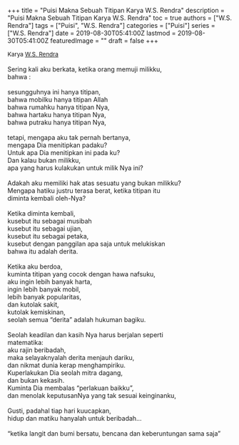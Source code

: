 +++
title = "Puisi Makna Sebuah Titipan Karya W.S. Rendra"
description = "Puisi Makna Sebuah Titipan Karya W.S. Rendra"
toc = true
authors = ["W.S. Rendra"]
tags = ["Puisi", "W.S. Rendra"]
categories = ["Puisi"]
series = ["W.S. Rendra"]
date = 2019-08-30T05:41:00Z
lastmod = 2019-08-30T05:41:00Z
featuredImage = ""
draft = false
+++

<div style="text-align: justify;">
<div style="font-size: small;">Karya <a href="/authors/w.s.-rendra/" target="_blank">W.S. Rendra</a></div><br />
Sering kali aku berkata, ketika orang memuji milikku,<br />bahwa :<br /><br />sesungguhnya ini hanya titipan,<br />bahwa mobilku hanya titipan Allah<br />bahwa rumahku hanya titipan Nya,<br />bahwa hartaku hanya titipan Nya,<br />bahwa putraku hanya titipan Nya,<br /><br />tetapi, mengapa aku tak pernah bertanya,<br />mengapa Dia menitipkan padaku?<br />Untuk apa Dia menitipkan ini pada ku?<br />Dan kalau bukan milikku,<br />apa yang harus kulakukan untuk milik Nya ini?<br /><br />Adakah aku memiliki hak atas sesuatu yang bukan milikku?<br />Mengapa hatiku justru terasa berat, ketika titipan itu<br />diminta kembali oleh-Nya?<br /><br />Ketika diminta kembali,<br />kusebut itu sebagai musibah<br />kusebut itu sebagai ujian,<br />kusebut itu sebagai petaka,<br />kusebut dengan panggilan apa saja untuk melukiskan<br />bahwa itu adalah derita.<br /><br />Ketika aku berdoa,<br />kuminta titipan yang cocok dengan hawa nafsuku,<br />aku ingin lebih banyak harta,<br />ingin lebih banyak mobil,<br />lebih banyak popularitas,<br />dan kutolak sakit,<br />kutolak kemiskinan,<br />seolah semua “derita” adalah hukuman bagiku.<br /><br />Seolah keadilan dan kasih Nya harus berjalan seperti<br />matematika:<br />aku rajin beribadah,<br />maka selayaknyalah derita menjauh dariku,<br />dan nikmat dunia kerap menghampiriku.<br />Kuperlakukan Dia seolah mitra dagang,<br />dan bukan kekasih.<br />Kuminta Dia membalas “perlakuan baikku”,<br />dan menolak keputusanNya yang tak sesuai keinginanku,<br /><br />Gusti, padahal tiap hari kuucapkan,<br />hidup dan matiku hanyalah untuk beribadah…<br /><br />“ketika langit dan bumi bersatu, bencana dan keberuntungan sama saja”</div>
